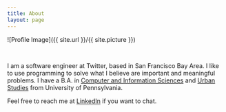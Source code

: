 ```yaml
---
title: About
layout: page
---
```

![Profile Image]({{ site.url }}/{{ site.picture }})

<p style="padding-top:30px;">
I am a software engineer at Twitter, based in San Francisco Bay Area. I like to use programming to solve what I believe are important and meaningful problems. I have a B.A. in <a href="http://www.cis.upenn.edu/index.php">Computer and Information Sciences</a> and <a href="https://www.sas.upenn.edu/urban/">Urban Studies</a> from University of Pennsylvania. 

Feel free to reach me at <a href="https://www.linkedin.com/in/soyoungprk">LinkedIn</a> if you want to chat. 
</p>

